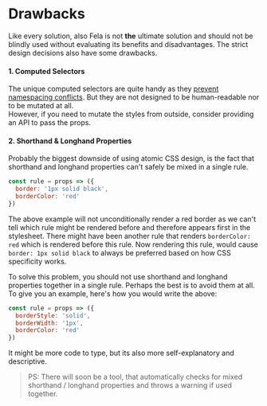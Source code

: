 # Drawbacks

Like every solution, also Fela is not **the** ultimate solution and should not be blindly used without evaluating its benefits and disadvantages. The strict design decisions also have some drawbacks.

#### 1. Computed Selectors
The unique computed selectors are quite handy as they [prevent namespacing conflicts](Benefits.md#local-namespace). But they are not designed to be human-readable nor to be mutated at all. <br>
However, if you need to mutate the styles from outside, consider providing an API to pass the props.

#### 2. Shorthand & Longhand Properties
Probably the biggest downside of using atomic CSS design, is the fact that shorthand and longhand properties can't safely be mixed in a single rule.
```javascript
const rule = props => ({
  border: '1px solid black',
  borderColor: 'red'
})
```

The above example will not unconditionally render a red border as we can't tell which rule might be rendered before and therefore appears first in the stylesheet. There might have been another rule that renders `borderColor: red` which is rendered before this rule. Now rendering this rule, would cause `border: 1px solid black` to always be preferred based on how CSS specificity works.

To solve this problem, you should not use shorthand and longhand properties together in a single rule. Perhaps the best is to avoid them at all. To give you an example, here's how you would write the above:
```javascript
const rule = props => ({
  borderStyle: 'solid',
  borderWidth: '1px',
  borderColor: 'red'
})
```
It might be more code to type, but its also more self-explanatory and descriptive.<br>
> PS: There will soon be a tool, that automatically checks for mixed shorthand / longhand properties and throws a warning if used together.
